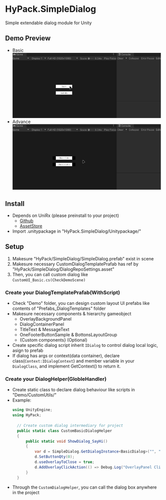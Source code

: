 # HyPack.SimpleDialog
 Simple extendable dialog module for Unity

## Demo Preview
- Basic![DemoPreview_Basic](./DemoPreviewShots/DemoPreview_Basic.gif)
- Advance![DemoPreview_Advance](./DemoPreviewShots/DemoPreview_Advance.gif)

## Install
- Depends on UniRx (please preinstall to your project)
  - [Github](https://github.com/neuecc/UniRx)
  - [AssetStore](https://assetstore.unity.com/packages/tools/integration/unirx-reactive-extensions-for-unity-17276) 
-  Import .unitypackage in "HyPack.SimpleDialog/Unitypackage/"

## Setup 
1. Makesure "HyPack/SimpleDialog/SimpleDialog.prefab" exist in scene
2. Makesure necessary CustomDialogTemplatePrafab has ref by "HyPack/SimpleDialog/DialogRepoSettings.asset"
3. Then, you can call custom dialog like `CustomUI_Basic.cs(CheckDemoScene)`

### Create your DialogTemplatePrafab(WithScript)
- Check "Demo" folder, you can design custom layout UI prefabs like contents of "Prefabs_DialogTemplates" folder
- Makesure necessary components & hierarchy gameobject
  - OverlayBackgroundPanel
  - DialogContainerPanel
  - TitleText & MessageText
  - OneFooterButtonSample & BottonsLayoutGroup
  - {Custom components} (Optional)
- Create specific dialog script inherit `IDialog` to control dialog local logic, asign to prefab
- If dialog has args or context(data container), declare class(`Context:IDialogContext`) and member variable in your `DialogClass`, and implement GetContext() to return it.

### Create your DialogHelper(GlobleHandler)
- Create static class to declare dialog behaviour like scripts in "Demo/CustomUtils/"
- Example:
  ``` C#
  using UnityEngine;
  using HyPack;

    // Create custom dialog intermediary for project
    public static class CustomBasicDialogHelper
    {
        public static void ShowDialog_SayHi()
        {
            var d = SimpleDialog.GetDialogInstance<BasicDialog>("", "Hi");
            d.SetButtonQty(0);
            d.useOverlayToClose = true;
            d.AddOverlayClickAction(() => Debug.Log("OverlayPanel Clicked!"));
        }
    }
  ```
- Through the `CustomDialogHelper`, you can call the dialog box anywhere in the project
